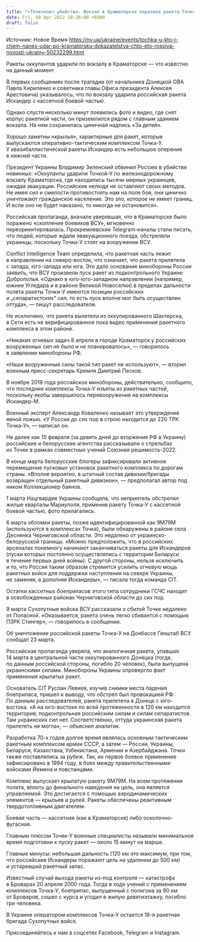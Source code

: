 ```yaml
---
title: "«Точечное» убийство. Вокзал в Краматорске поразила ракета Точка-У, РФ утверждает, что не применяет их — но это явная ложь"
date: Fri, 08 Apr 2022 18:26:00 +0300
draft: false
---
```

Источник: Новое Время https://nv.ua/ukraine/events/tochka-u-kto-i-chem-nanes-udar-po-kramatorsku-dokazatelstva-chto-eto-rossiya-novosti-ukrainy-50232299.html


Ракеты оккупантов ударили по вокзалу в Краматорске — что известно на данный момент

В первых сообщениях после трагедии (от начальника Донецкой ОВА Павла Кириленко и советника главы Офиса президента Алексея Арестовича) указывалось, что по вокзалу ударила российская ракета Искандер с кассетной боевой частью.

Однако спустя несколько минут появились фото и видео, где снят корпус ракетной части, он приземлился рядом с главным зданием вокзала. На нем сохранилась циничная надпись «За детей».

Хорошо заметны «крылья», характерные для ракет, которые выпускаются оперативно-тактическим комплексом Точка-У. У квазибаллистической ракеты Искандер есть небольшое оперение в нижней части.

Президент Украины Владимир Зеленский обвинил Россию в убийстве невинных: «Оккупанты ударили Точкой-У по железнодорожному вокзалу Краматорска, где находились тысячи мирных украинцев, ожидая эвакуации. Российские нелюди не оставляют своих методов. Не имея сил и смелости противостоять нам на поле боя, они цинично уничтожают гражданское население. Это зло, которое не имеет границ. И если оно не будет наказано, то никогда не остановится».

Российская пропаганда, вначале уверявшая, что в Краматорске было поражено «скопление боевиков ВСУ», мгновенно переориентировалась. Прокремлевские Telegram-каналы стали писать, что людей, которые ждали эвакуационного поезда, обстреляли украинцы, поскольку Точки-У стоят на вооружении ВСУ.

Conflict Intelligence Team определила, что ракетная часть лежит в направлении на северо-восток, что означает, что ракета прилетела с запада, юго-запада или юга. Это дало основание минобороны России заявить, что ВСУ произвели пуск ракет из подконтрольного Украине Доброполья. «Однако в юго-юго-западном направлении (например, южнее Угледара и в районе Великой Новоселки) в пределах дальности полета ракеты Точки-У имеются позиции российских и „сепаратистских“ сил, то есть пуск вполне мог быть осуществлен оттуда», — пишут расследователи.

Не исключено, что ракета вылетела из оккупированного Шахтерска, в Сети есть не верифицированное пока видео применения ракетного комплекса в этом районе. 

«Никаких огневых задач 8 апреля в городе Краматорск у российских вооруженных сил не было и не планировалось», — говорилось в заявлении минобороны РФ.

«Наши вооруженные силы такой тип ракет не используют», — вторил военным пресс-секретарь Кремля Дмитрий Песков.

В ноябре 2019 года российское минобороны, действительно, сообщило, что последние комплексы Точка-У изъяты из ракетных частей, поскольку якобы завершилось перевооружение на комплексы Искандер-М.

Военный эксперт Александр Коваленко называет это утверждение явной ложью. «У России до сих пор в строю находится до 220 ТРК Точка-У», — написал он.

Не далее как 15 февраля (за девять дней до вторжения РФ в Украину) российские и белорусские агентства рассказывали о стрельбах из Точек в рамках совместных учений Союзная решимость-2022.

В конце марта белорусские блогеры зафиксировали активное перемещение пусковых установок ракетного комплекса по дорогам страны. «Вполне вероятно, в штатный состав дивизии/бригады возвращен отдельный ракетный дивизион», — предполагал автор под ником Коллекционер баянов.

1 марта Нацгвардия Украины сообщила, что неприятель обстрелял жилые кварталы Мариуполя, применив ракету Точка-У с кассетной боевой частью, фото прилагались.

6 марта обломки ракеты, позже идентифицированной как 9М79М (используются в комплексах Точка), были обнаружены в районе села Деснянка Черниговской области. Это недалеко от украинско-белорусской границы. «Можно предположить, что в российских арсеналах понемногу начинают заканчиваться ракеты для Искандеров (пуски которых постоянно осуществлялись с территории Беларуси в течение первых дней войны). С другой стороны, нельзя исключить и то, что Россия таким образом стремится усилить огневую мощь ракетных войск для поддержки наступления на севере Украины, не заменяя, а дополняя Искандеры», — писала тогда команда CIT.

Остатки кассетных боеприпасов этого типа сотрудники ГСЧС находят в освобожденных районах Черниговской области до сих пор.

9 марта Сухопутные войска ВСУ рассказали о сбитой Точке недалеко от Попасной. «Оказывается, ракета очень легко сбивается с помощью ПЗРК Стингер», — говорилось в сообщении.

Об уничтожении российской ракеты Точка-У на Донбассе Генштаб ВСУ сообщал 23 марта.

Российская пропаганда уверяла, что аналогичная ракета, упавшая 14 марта в центральной части оккупированного Донецка (тогда, по данным российской стороны, погибло 20 человек), была выпущена украинскими силами. Минобороны Украины опровергло факт применения крылатых ракет.

Основатель CIT Руслан Левиев, изучив снимки места падения боеприпаса, пришел к выводу, что обстрел был провокацией РФ. По данным расследователей, ракета прилетела в Донецк с юго-востока. «А на юго-востоке по всей протяженности в 120 км находится территория, подконтрольная российским силам и силам сепаратистов. Там украинских сил нет. Соответственно, оттуда украинская ракета прилететь не могла», — объяснил аналитик.

Разработка 70-х годов долгое время являлась основным тактическим ракетным комплексом армии СССР, а затем — России, Украины, Беларуси, Казахстана, Узбекистана, Армении и Азербайджана. Точки также поставлялись за рубеж. Так, их первое боевое применение зафиксировано в 1994 году, в боях между правительственными войсками Йемена и повстанцами.

Комплекс выпускает крылатую ракету 9М79М. На всем протяжении полета, вплоть до финального наведения на цель, она является управляемой. Это достигается с помощью аэродинамических элементов — крыльев и рулей. Ракеты обеспечены реактивным твердотопливным двигателем.

Боевая часть — кассетная (как в Краматорске) либо осколочно-фугасная.

Главным плюсом Точек-У военные специалисты называли минимальное время подготовки к пуску ракет — около 15 минут на марше.

Главные минусы: небольшая дальность (120 км это максимум, при том, что российские Искандеры поражают цель на удалении до 500 км) и устаревший ракетный запас.

 Известный случай выхода ракеты из-под контроля — катастрофа в Броварах 20 апреля 2000 года. Тогда в ходе учений с применением комплексов Точка-У, боеприпас, выпущенный с полигона за 90 км от Броваров, сошел с курса и угодил в жилую девятиэтажку, погибло три человека.

В Украине оператором комплексов Точка-У остается 19-я ракетная бригада Сухопутных войск.

Присоединяйтесь к нам в соцсетях Facebook, Telegram и Instagram.
